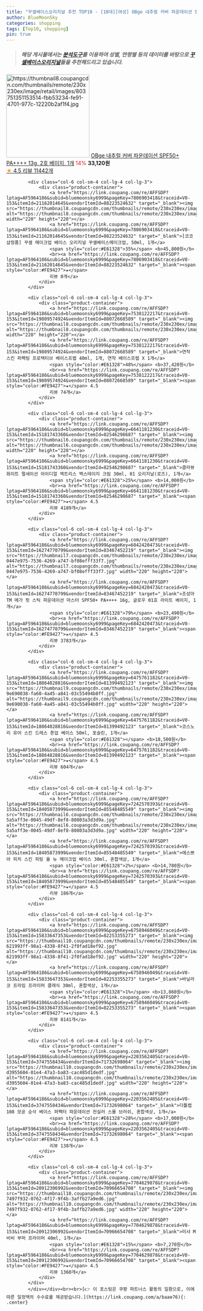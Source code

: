 ```yaml
---
title: "꾸셀베이스오리지널 추천 TOP10 - [10대][여성] OBge 내추럴 커버 파운데이션 SPF50+ PA++++ 13g, 2호 베이지, 1개"
author: BlueMoonSky
categories: shopping
tags: [Top10, shopping]
pin: true
---
```


> ##### 해당 게시물에서는 [**분석도구**](https://itemscout.io/)를 이용하여 **성별**, **연령별** 등의 데이터를 바탕으로 [**꾸셀베이스오리지널**](https://link.coupang.com/a/baae76)들을 추천해드리고 있습니다.
<div class="container"><div class="row">
            <div class="col-6 col-sm-4 col-lg-4 col-lg-3">
                <div class="product-container">
                    <a href="https://link.coupang.com/re/AFFSDP?lptag=AF5964186&subid=bluemoonsky6999&pageKey=7701372152&traceid=V0-153&itemId=20620704329&vendorItemId=80850295223" target="_blank"><img src="https://thumbnail8.coupangcdn.com/thumbnails/remote/230x230ex/image/retail/images/803751351153514-fbb53234-fe91-4701-977c-12220b2af1f4.jpg" alt="https://thumbnail8.coupangcdn.com/thumbnails/remote/230x230ex/image/retail/images/803751351153514-fbb53234-fe91-4701-977c-12220b2af1f4.jpg" width="220" height="220"></a>
                    <a href="https://link.coupang.com/re/AFFSDP?lptag=AF5964186&subid=bluemoonsky6999&pageKey=7701372152&traceid=V0-153&itemId=20620704329&vendorItemId=80850295223" target="_blank">OBge 내추럴 커버 파운데이션 SPF50+ PA++++ 13g, 2호 베이지, 1개</a>
                    <span style="color:#E61328">14%</span> <b>33,120원</b>
                    <br><a href="https://link.coupang.com/re/AFFSDP?lptag=AF5964186&subid=bluemoonsky6999&pageKey=7701372152&traceid=V0-153&itemId=20620704329&vendorItemId=80850295223" target="_blank"><span style="color:#FE9427">★</span> 4.5
                    리뷰 11442개</a>
                </div>
            </div>
            
            <div class="col-6 col-sm-4 col-lg-4 col-lg-3">
                <div class="product-container">
                    <a href="https://link.coupang.com/re/AFFSDP?lptag=AF5964186&subid=bluemoonsky6999&pageKey=7806903418&traceid=V0-153&itemId=21162014645&vendorItemId=88223524632" target="_blank"><img src="https://thumbnail8.coupangcdn.com/thumbnails/remote/230x230ex/image/vendor_inventory/2d0d/577382f1eb4148dee1d0622430e1c4b3ddf72f7d7010d96ab299487e0d8c.JPG" alt="https://thumbnail8.coupangcdn.com/thumbnails/remote/230x230ex/image/vendor_inventory/2d0d/577382f1eb4148dee1d0622430e1c4b3ddf72f7d7010d96ab299487e0d8c.JPG" width="220" height="220"></a>
                    <a href="https://link.coupang.com/re/AFFSDP?lptag=AF5964186&subid=bluemoonsky6999&pageKey=7806903418&traceid=V0-153&itemId=21162014645&vendorItemId=88223524632" target="_blank">[코코샵정품] 꾸셀 메이크업 베이스 오리지널 꾸셀베이스메이크업, 50ml, 1개</a>
                    <span style="color:#E61328">35%</span> <b>45,800원</b>
                    <br><a href="https://link.coupang.com/re/AFFSDP?lptag=AF5964186&subid=bluemoonsky6999&pageKey=7806903418&traceid=V0-153&itemId=21162014645&vendorItemId=88223524632" target="_blank"><span style="color:#FE9427">★</span> 
                    리뷰 0개</a>
                </div>
            </div>
            
            <div class="col-6 col-sm-4 col-lg-4 col-lg-3">
                <div class="product-container">
                    <a href="https://link.coupang.com/re/AFFSDP?lptag=AF5964186&subid=bluemoonsky6999&pageKey=7538122217&traceid=V0-153&itemId=19809574924&vendorItemId=88072668589" target="_blank"><img src="https://thumbnail8.coupangcdn.com/thumbnails/remote/230x230ex/image/vendor_inventory/f836/cf715bc7c75568c587c21540333ee4eff0d1140064fa1ea8ec5229fe93bb.jpg" alt="https://thumbnail8.coupangcdn.com/thumbnails/remote/230x230ex/image/vendor_inventory/f836/cf715bc7c75568c587c21540333ee4eff0d1140064fa1ea8ec5229fe93bb.jpg" width="220" height="220"></a>
                    <a href="https://link.coupang.com/re/AFFSDP?lptag=AF5964186&subid=bluemoonsky6999&pageKey=7538122217&traceid=V0-153&itemId=19809574924&vendorItemId=88072668589" target="_blank">연작 스킨 퍼펙팅 프로텍티브 베이스프렙 40ml, 1개, 연작 베이스프렙 X 1개</a>
                    <span style="color:#E61328">48%</span> <b>37,420원</b>
                    <br><a href="https://link.coupang.com/re/AFFSDP?lptag=AF5964186&subid=bluemoonsky6999&pageKey=7538122217&traceid=V0-153&itemId=19809574924&vendorItemId=88072668589" target="_blank"><span style="color:#FE9427">★</span> 4.5
                    리뷰 74개</a>
                </div>
            </div>
            
            <div class="col-6 col-sm-4 col-lg-4 col-lg-3">
                <div class="product-container">
                    <a href="https://link.coupang.com/re/AFFSDP?lptag=AF5964186&subid=bluemoonsky6999&pageKey=6641181230&traceid=V0-153&itemId=15181743360&vendorItemId=82546298687" target="_blank"><img src="https://thumbnail6.coupangcdn.com/thumbnails/remote/230x230ex/image/vendor_inventory/7176/a98b749969ae9ec0e82d7f06c4850aef29a608931adf33874218cdc30beb.jpg" alt="https://thumbnail6.coupangcdn.com/thumbnails/remote/230x230ex/image/vendor_inventory/7176/a98b749969ae9ec0e82d7f06c4850aef29a608931adf33874218cdc30beb.jpg" width="220" height="220"></a>
                    <a href="https://link.coupang.com/re/AFFSDP?lptag=AF5964186&subid=bluemoonsky6999&pageKey=6641181230&traceid=V0-153&itemId=15181743360&vendorItemId=82546298687" target="_blank">클라뷰 화이트 펄세이션 아이디얼 액트리스 백스테이지 크림 30ml, 01 오리지날(로즈), 1개</a>
                    <span style="color:#E61328">25%</span> <b>14,000원</b>
                    <br><a href="https://link.coupang.com/re/AFFSDP?lptag=AF5964186&subid=bluemoonsky6999&pageKey=6641181230&traceid=V0-153&itemId=15181743360&vendorItemId=82546298687" target="_blank"><span style="color:#FE9427">★</span> 4.5
                    리뷰 4189개</a>
                </div>
            </div>
            
            <div class="col-6 col-sm-4 col-lg-4 col-lg-3">
                <div class="product-container">
                    <a href="https://link.coupang.com/re/AFFSDP?lptag=AF5964186&subid=bluemoonsky6999&pageKey=6842420473&traceid=V0-153&itemId=16274770799&vendorItemId=83467452219" target="_blank"><img src="https://thumbnail7.coupangcdn.com/thumbnails/remote/230x230ex/image/retail/images/284612265259321-0447e975-7536-4269-a747-bf08efff33f7.jpg" alt="https://thumbnail7.coupangcdn.com/thumbnails/remote/230x230ex/image/retail/images/284612265259321-0447e975-7536-4269-a747-bf08efff33f7.jpg" width="220" height="220"></a>
                    <a href="https://link.coupang.com/re/AFFSDP?lptag=AF5964186&subid=bluemoonsky6999&pageKey=6842420473&traceid=V0-153&itemId=16274770799&vendorItemId=83467452219" target="_blank">조성아TM 메가 핏 스틱 파운데이션 마스터 SPF50+ PA++++ 16g, 글로우 01호 라이트 베이지, 1개</a>
                    <span style="color:#E61328">79%</span> <b>23,490원</b>
                    <br><a href="https://link.coupang.com/re/AFFSDP?lptag=AF5964186&subid=bluemoonsky6999&pageKey=6842420473&traceid=V0-153&itemId=16274770799&vendorItemId=83467452219" target="_blank"><span style="color:#FE9427">★</span> 4.5
                    리뷰 3783개</a>
                </div>
            </div>
            
            <div class="col-6 col-sm-4 col-lg-4 col-lg-3">
                <div class="product-container">
                    <a href="https://link.coupang.com/re/AFFSDP?lptag=AF5964186&subid=bluemoonsky6999&pageKey=6475761182&traceid=V0-153&itemId=18864828816&vendorItemId=81399492123" target="_blank"><img src="https://thumbnail9.coupangcdn.com/thumbnails/remote/230x230ex/image/retail/images/1959884776279064-9e690038-fa60-4a45-a841-03c55494b0ff.jpg" alt="https://thumbnail9.coupangcdn.com/thumbnails/remote/230x230ex/image/retail/images/1959884776279064-9e690038-fa60-4a45-a841-03c55494b0ff.jpg" width="220" height="220"></a>
                    <a href="https://link.coupang.com/re/AFFSDP?lptag=AF5964186&subid=bluemoonsky6999&pageKey=6475761182&traceid=V0-153&itemId=18864828816&vendorItemId=81399492123" target="_blank">코스노리 유어 스킨 드레스 톤업 베이스 50ml, 포슬린, 1개</a>
                    <span style="color:#E61328"></span> <b>18,500원</b>
                    <br><a href="https://link.coupang.com/re/AFFSDP?lptag=AF5964186&subid=bluemoonsky6999&pageKey=6475761182&traceid=V0-153&itemId=18864828816&vendorItemId=81399492123" target="_blank"><span style="color:#FE9427">★</span> 4.5
                    리뷰 604개</a>
                </div>
            </div>
            
            <div class="col-6 col-sm-4 col-lg-4 col-lg-3">
                <div class="product-container">
                    <a href="https://link.coupang.com/re/AFFSDP?lptag=AF5964186&subid=bluemoonsky6999&pageKey=7242570393&traceid=V0-153&itemId=18405873999&vendorItemId=85548485549" target="_blank"><img src="https://thumbnail6.coupangcdn.com/thumbnails/remote/230x230ex/image/retail/images/3463305601945826-5a5aff3e-0045-49df-8ef8-80803a3d3d9a.jpg" alt="https://thumbnail6.coupangcdn.com/thumbnails/remote/230x230ex/image/retail/images/3463305601945826-5a5aff3e-0045-49df-8ef8-80803a3d3d9a.jpg" width="220" height="220"></a>
                    <a href="https://link.coupang.com/re/AFFSDP?lptag=AF5964186&subid=bluemoonsky6999&pageKey=7242570393&traceid=V0-153&itemId=18405873999&vendorItemId=85548485549" target="_blank">에스쁘아 피치 스킨 피팅 올 뉴 메이크업 베이스 30ml, 혼합색상, 1개</a>
                    <span style="color:#E61328">2%</span> <b>14,780원</b>
                    <br><a href="https://link.coupang.com/re/AFFSDP?lptag=AF5964186&subid=bluemoonsky6999&pageKey=7242570393&traceid=V0-153&itemId=18405873999&vendorItemId=85548485549" target="_blank"><span style="color:#FE9427">★</span> 4.5
                    리뷰 186개</a>
                </div>
            </div>
            
            <div class="col-6 col-sm-4 col-lg-4 col-lg-3">
                <div class="product-container">
                    <a href="https://link.coupang.com/re/AFFSDP?lptag=AF5964186&subid=bluemoonsky6999&pageKey=6758946049&traceid=V0-153&itemId=15833647353&vendorItemId=82253355273" target="_blank"><img src="https://thumbnail10.coupangcdn.com/thumbnails/remote/230x230ex/image/retail/images/284610597612209-621993ff-98a1-4338-8f41-2f0fad18ef92.jpg" alt="https://thumbnail10.coupangcdn.com/thumbnails/remote/230x230ex/image/retail/images/284610597612209-621993ff-98a1-4338-8f41-2f0fad18ef92.jpg" width="220" height="220"></a>
                    <a href="https://link.coupang.com/re/AFFSDP?lptag=AF5964186&subid=bluemoonsky6999&pageKey=6758946049&traceid=V0-153&itemId=15833647353&vendorItemId=82253355273" target="_blank">바닐라코 프라임 프라이머 클래식 30ml, 혼합색상, 1개</a>
                    <span style="color:#E61328">1%</span> <b>13,860원</b>
                    <br><a href="https://link.coupang.com/re/AFFSDP?lptag=AF5964186&subid=bluemoonsky6999&pageKey=6758946049&traceid=V0-153&itemId=15833647353&vendorItemId=82253355273" target="_blank"><span style="color:#FE9427">★</span> 4.5
                    리뷰 8141개</a>
                </div>
            </div>
            
            <div class="col-6 col-sm-4 col-lg-4 col-lg-3">
                <div class="product-container">
                    <a href="https://link.coupang.com/re/AFFSDP?lptag=AF5964186&subid=bluemoonsky6999&pageKey=2203562405&traceid=V0-153&itemId=3747558434&vendorItemId=71732698064" target="_blank"><img src="https://thumbnail10.coupangcdn.com/thumbnails/remote/230x230ex/image/retail/images/2927357122430518-d3955604-01e4-47a3-ba83-cac485d1dedf.jpg" alt="https://thumbnail10.coupangcdn.com/thumbnails/remote/230x230ex/image/retail/images/2927357122430518-d3955604-01e4-47a3-ba83-cac485d1dedf.jpg" width="220" height="220"></a>
                    <a href="https://link.coupang.com/re/AFFSDP?lptag=AF5964186&subid=bluemoonsky6999&pageKey=2203562405&traceid=V0-153&itemId=3747558434&vendorItemId=71732698064" target="_blank">더툴랩 108 모공 순삭 베이스 퍼펙터 파운데이션 컨실러 스몰 브러쉬, 혼합색상, 1개</a>
                    <span style="color:#E61328">28%</span> <b>17,000원</b>
                    <br><a href="https://link.coupang.com/re/AFFSDP?lptag=AF5964186&subid=bluemoonsky6999&pageKey=2203562405&traceid=V0-153&itemId=3747558434&vendorItemId=71732698064" target="_blank"><span style="color:#FE9427">★</span> 4.5
                    리뷰 138개</a>
                </div>
            </div>
            
            <div class="col-6 col-sm-4 col-lg-4 col-lg-3">
                <div class="product-container">
                    <a href="https://link.coupang.com/re/AFFSDP?lptag=AF5964186&subid=bluemoonsky6999&pageKey=7704629878&traceid=V0-153&itemId=20912306992&vendorItemId=70966654708" target="_blank"><img src="https://thumbnail10.coupangcdn.com/thumbnails/remote/230x230ex/image/retail/images/1047609626279561-7497f932-0762-4f17-9f4b-3affb27a9ed6.jpg" alt="https://thumbnail10.coupangcdn.com/thumbnails/remote/230x230ex/image/retail/images/1047609626279561-7497f932-0762-4f17-9f4b-3affb27a9ed6.jpg" width="220" height="220"></a>
                    <a href="https://link.coupang.com/re/AFFSDP?lptag=AF5964186&subid=bluemoonsky6999&pageKey=7704629878&traceid=V0-153&itemId=20912306992&vendorItemId=70966654708" target="_blank">미샤 M 비비 부머 프라이머 40ml, 1개</a>
                    <span style="color:#E61328">15%</span> <b>7,270원</b>
                    <br><a href="https://link.coupang.com/re/AFFSDP?lptag=AF5964186&subid=bluemoonsky6999&pageKey=7704629878&traceid=V0-153&itemId=20912306992&vendorItemId=70966654708" target="_blank"><span style="color:#FE9427">★</span> 4.5
                    리뷰 1360개</a>
                </div>
            </div>
            </div></div><br><br>[👉 이 포스팅은 쿠팡 파트너스 활동의 일환으로, 이에 따른 일정액의 수수료를 제공받습니다.](https://link.coupang.com/a/baae76){: .center}